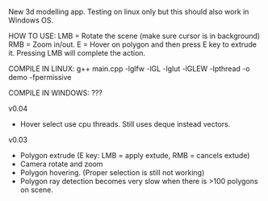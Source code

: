 New 3d modelling app. Testing on linux only but this should also work in Windows OS.

HOW TO USE:
LMB = Rotate the scene (make sure cursor is in background)
RMB = Zoom in/out.
E = Hover on polygon and then press E key to extrude it. Pressing LMB will complete the action.

COMPILE IN LINUX:
g++ main.cpp -lglfw -lGL -lglut -lGLEW -lpthread -o demo -fpermissive

COMPILE IN WINDOWS:
???

v0.04

- Hover select use cpu threads. Still uses deque instead vectors.  

v0.03

- Polygon extrude (E key: LMB = apply extude, RMB = cancels extude)  
- Camera rotate and zoom  
- Polygon hovering. (Proper selection is still not working)  
- Polygon ray detection becomes very slow when there is >100 polygons on scene.   
